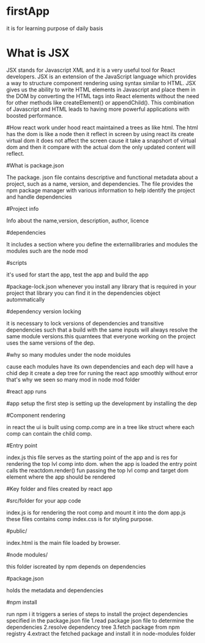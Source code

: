 # firstApp
 it is for learning purpose of daily basis
# What is JSX
JSX stands for Javascript XML and it is a very useful tool for React developers. JSX is an extension of the JavaScript language which provides a way to structure component rendering using syntax similar to HTML. JSX gives us the ability to write HTML elements in Javascript and place them in the DOM by converting the HTML tags into React elements without the need for other methods like createElement() or appendChild(). This combination of Javascript and HTML leads to having more powerful applications with boosted performance.

#How react work under hood
react maintained a trees as like html. The html has the dom is like a node then it reflect in screen by using react its create virtual dom it does not affect the screen cause it take a snapshort of virtual dom and then it compare with the actual dom the only updated content will reflect.

#What is package.json

The package. json file contains descriptive and functional metadata about a project, such as a name, version, and dependencies. The file provides the npm package manager with various information to help identify the project and handle dependencies

#Project info

Info about the 
name,version, description, author, licence

#dependencies

It includes a section where you define the externallibraries and modules the modules such are the node mod

#scripts

it's used for start the app, test the app and build the app

#package-lock.json
whenever you install any library that is required in your project that library you can find it in the dependencies object autommatically

#dependency version locking

it is necessary to lock versions of dependencies and transitive dependencies such that a build with the same inputs will always resolve the same module versions.this quarntees that everyone working on the project uses the same versions of the dep.

#why so many modules under the node moidules

cause each modules have its own dependencies and each dep will have a chid dep it create a dep tree for runing the react app smoothly without error that's why we seen so many mod in node mod folder

#react app runs

#app setup
the first step is setting up the development by installing the dep

#Component rendering

in react the ui is built using comp.comp are in a tree like struct where each comp can contain the child comp.

#Entry point

index.js this file serves as the starting point of the app and is res for rendering the top lvl comp into dom. when the app is loaded the entry point calls the reactdom.render() fun passing the top lvl comp and target dom element where the app should be rendered

#Key folder and files created by react app

#src/folder for your app code

index.js is for rendering the root comp and mount it into the dom app.js these files contains comp index.css is for styling purpose.

#public/

index.html is the main file loaded by browser.

#node modules/

this folder iscreated by npm depends on dependencies

#package.json

holds the metadata and dependencies

#npm install

run npm i it triggers a series of steps to install the project dependencies specified in the package.json file 1.read package json file to determine the dependencies 2.resolve dependency tree 3.fetch package from npm registry 4.extract the fetched package and install it in node-modules folder
